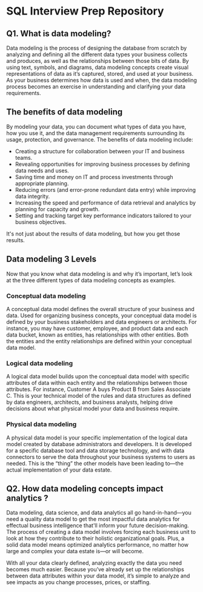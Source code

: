 # SQL Interview Prep Repository

## Q1. What is data modeling?

Data modeling is the process of designing the database from scratch by analyzing and defining all the different data types your business collects and produces, as well as the relationships between those bits of data. By using text, symbols, and diagrams, data modeling concepts create visual representations of data as it’s captured, stored, and used at your business. As your business determines how data is used and when, the data modeling process becomes an exercise in understanding and clarifying your data requirements.

## The benefits of data modeling

By modeling your data, you can document what types of data you have, how you use it, and the data management requirements surrounding its usage, protection, and governance. The benefits of data modeling include:

- Creating a structure for collaboration between your IT and business teams.
- Revealing opportunities for improving business processes by defining data needs and uses.
- Saving time and money on IT and process investments through appropriate planning.
- Reducing errors (and error-prone redundant data entry) while improving data integrity.
- Increasing the speed and performance of data retrieval and analytics by planning for capacity and growth.
- Setting and tracking target key performance indicators tailored to your business objectives.

It's not just about the results of data modeling, but how you get those results.

## Data modeling 3 Levels

Now that you know what data modeling is and why it’s important, let’s look at the three different types of data modeling concepts as examples.

### Conceptual data modeling

A conceptual data model defines the overall structure of your business and data. Used for organizing business concepts, your conceptual data model is defined by your business stakeholders and data engineers or architects. For instance, you may have customer, employee, and product data and each data bucket, known as entities, has relationships with other entities. Both the entities and the entity relationships are defined within your conceptual data model.

### Logical data modeling

A logical data model builds upon the conceptual data model with specific attributes of data within each entity and the relationships between those attributes. For instance, Customer A buys Product B from Sales Associate C. This is your technical model of the rules and data structures as defined by data engineers, architects, and business analysts, helping drive decisions about what physical model your data and business require.

### Physical data modeling

A physical data model is your specific implementation of the logical data model created by database administrators and developers. It is developed for a specific database tool and data storage technology, and with data connectors to serve the data throughout your business systems to users as needed. This is the “thing” the other models have been leading to—the actual implementation of your data estate.

## Q2. How data modeling concepts impact analytics ?

Data modeling, data science, and data analytics all go hand-in-hand—you need a quality data model to get the most impactful data analytics for effectual business intelligence that'll inform your future decision-making. The process of creating a data model involves forcing each business unit to look at how they contribute to their holistic organizational goals. Plus, a solid data model means optimized analytics performance, no matter how large and complex your data estate is—or will become.

With all your data clearly defined, analyzing exactly the data you need becomes much easier. Because you’ve already set up the relationships between data attributes within your data model, it’s simple to analyze and see impacts as you change processes, prices, or staffing.
